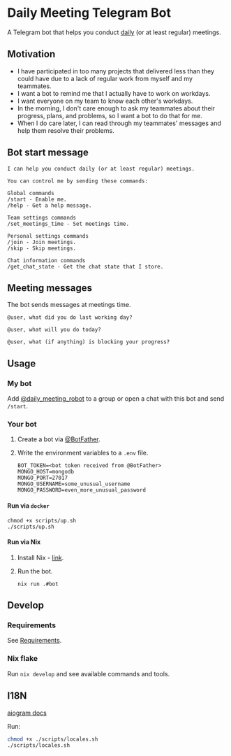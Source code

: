 # Daily Meeting Telegram Bot

A Telegram bot that helps you conduct [daily](https://www.agilealliance.org/glossary/daily-meeting/) (or at least regular) meetings.

## Motivation

- I have participated in too many projects that delivered less than they could have due to a lack of regular work from myself and my teammates.
- I want a bot to remind me that I actually have to work on workdays.
- I want everyone on my team to know each other's workdays.
- In the morning, I don't care enough to ask my teammates about their progress, plans, and problems, so I want a bot to do that for me.
- When I do care later, I can read through my teammates' messages and help them resolve their problems.

## Bot start message

```console
I can help you conduct daily (or at least regular) meetings.

You can control me by sending these commands:

Global commands
/start - Enable me.
/help - Get a help message.

Team settings commands
/set_meetings_time - Set meetings time.

Personal settings commands
/join - Join meetings.
/skip - Skip meetings.

Chat information commands
/get_chat_state - Get the chat state that I store.
```

## Meeting messages

The bot sends messages at meetings time.

```console
@user, what did you do last working day?
```

```console
@user, what will you do today?
```

```console
@user, what (if anything) is blocking your progress?
```

## Usage

### My bot

Add [@daily_meeting_robot](http://t.me/daily_meeting_robot) to a group or open a chat with this bot and send `/start`.

### Your bot

1. Create a bot via [@BotFather](https://t.me/botfather).

1. Write the environment variables to a `.env` file.

    ```console
    BOT_TOKEN=<bot token received from @BotFather>
    MONGO_HOST=mongodb
    MONGO_PORT=27017
    MONGO_USERNAME=some_unusual_username
    MONGO_PASSWORD=even_more_unusual_password
    ```

#### Run via `docker`

```console
chmod +x scripts/up.sh
./scripts/up.sh
```

#### Run via Nix

1. Install Nix - [link](https://github.com/DeterminateSystems/nix-installer#usage).

1. Run the bot.

    ```console
    nix run .#bot
    ```

## Develop

### Requirements

See [Requirements](./docs/requirements.md).

### Nix flake

Run `nix develop` and see available commands and tools.

## I18N

[aiogram docs](https://docs.aiogram.dev/en/latest/utils/i18n.html)

Run:

```sh
chmod +x ./scripts/locales.sh
./scripts/locales.sh
```
